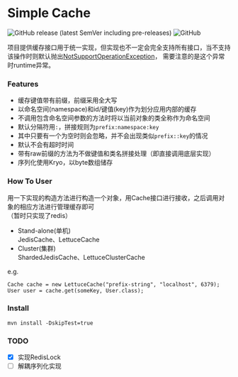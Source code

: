 # Simple Cache  
![GitHub release (latest SemVer including pre-releases)](https://img.shields.io/github/v/release/NatsuSai/simple-cache?include_prereleases)
![GitHub](https://img.shields.io/github/license/NatsuSai/simple-cache)

项目提供缓存接口用于统一实现，但实现也不一定会完全支持所有接口，当不支持该操作时则默认抛出[NotSupportOperationException](core/src/main/java/io/github/natsusai/cache/core/exception/NotSupportOperationException.java)，
需要注意的是这个异常时runtime异常。

### Features
- 缓存键值带有前缀，前缀采用全大写
- 以命名空间(namespace)和id/键值(key)作为划分应用内部的缓存
- 不调用包含命名空间参数的方法时将以当前对象的类全称作为命名空间
- 默认分隔符用`:`，拼接规则为`prefix:namespace:key`
- 其中只要有一个为空时则会忽略，并不会出现类似`prefix::key`的情况
- 默认不会有超时时间
- 带有raw前缀的方法为不做键值和类名拼接处理（即直接调用底层实现）
- 序列化使用Kryo，以byte数组储存

### How To User
用一下实现的构造方法进行构造一个对象，用Cache接口进行接收，之后调用对象的相应方法进行管理缓存即可  
（暂时只实现了redis）
- Stand-alone(单机)  
JedisCache、LettuceCache
- Cluster(集群)  
ShardedJedisCache、LettuceClusterCache

e.g.
```
Cache cache = new LettuceCache("prefix-string", "localhost", 6379);
User user = cache.get(someKey, User.class);
```

### Install
```shell script
mvn install -DskipTest=true
```

### TODO
- [x] 实现RedisLock  
- [ ] 解耦序列化实现